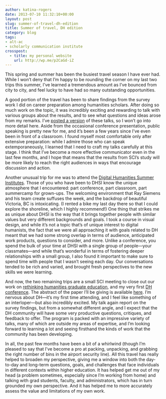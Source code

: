 ```yaml
---
author: katina-rogers
date: 2013-07-10 11:32:10+00:00
layout: post
slug: summer-of-travel-dh-edition
title: Summer of travel, DH edition
category: blog
tags:
- alt-ac
- scholarly communication institute
crosspost:
  - title: my personal website
    url: http://wp.me/p2CaGd-iZ
---
```


This spring and summer has been the busiest travel season I have ever had. While I won’t deny that I’m happy to be rounding the corner on my last two trips this summer, I’ve learned a tremendous amount as I’ve bounced from city to city, and feel lucky to have had so many outstanding opportunities.

A good portion of the travel has been to share findings from the survey work I did on career preparation among humanities scholars. After doing so much work on the topic, it was incredibly exciting and rewarding to talk with various groups about the results, and to see what questions and ideas arose from my remarks. I’ve [posted a version](http://katinarogers.com/2013/04/23/humanities-unbound-careers-scholarship-beyond-the-tenure-track/) of these talks, so I won’t go into more detail here. Aside from the occasional conference presentation, public speaking is pretty new for me, and it’s been a few years since I’ve even been in front of a classroom. I found myself most comfortable only after extensive preparation: while I admire those who can speak extemporaneously, I learned that I need to craft my talks carefully at this stage. I think that I’ve become a more effective communicator even in the last few months, and I hope that means that the results from SCI’s study will be more likely to reach the right audiences in ways that encourage discussion and action.

Another unusual trip for me was to attend the [Digital Humanities Summer Institutes](http://dhsi.org/). Those of you who have been to DHSI know the unique atmosphere that I encountered: part conference, part classroom, part summercamp for grown-ups. The welcoming environment that Ray Siemens and his team create suffuses the week, and the backdrop of beautiful Victoria, BC is intoxicating. (I rented a bike my last day there so that I could explore the shoreline, which I highly recommend!) One thing that strikes me as unique about DHSI is the way that it brings together people with similar values but very different backgrounds and goals. I took a course in visual design, and while it’s not a topic that’s of unique interest to digital humanists, the fact that we were all approaching it with goals related to DH meant that we had some strong overlap in terms of audience, anticipated work products, questions to consider, and more. Unlike a conference, you spend the bulk of your time at DHSI with a single group of people&mdash;your classmates&mdash;and while that’s wonderful in terms of fostering deeper relationships with a small group, I also found it important to make sure to spend time with people that I wasn’t seeing each day. Our conversations tended to be rich and varied, and brought fresh perspectives to the new skills we were learning.

And now, the two remaining trips are a small SCI meeting to close out our work on [rethinking humanities graduate education](http://uvasci.org/current-work/graduate-education/), and my very first [DH conference](http://dh2013.unl.edu/). The abstract of the paper I’ll be giving is available [here](http://dh2013.unl.edu/abstracts/ab-145.html). I’m nervous about DH&mdash;it’s my first time attending, and I feel like something of an interloper&mdash;but also incredibly excited. My talk again report on the survey findings, but from a somewhat different angle, and I expect that the DH community will have some very productive questions, critiques, and feedback to offer. The program is packed with an impressive variety of talks, many of which are outside my areas of expertise, and I’m looking forward to learning a lot and seeing firsthand the kinds of work that the community has been developing.

In all, the past few months have been a bit of a whirlwind (though I’m pleased to say that I’ve become a pro at packing, unpacking, and grabbing the right number of bins in the airport security line). All this travel has really helped to broaden my perspective, giving me a window into both the day-to-day and long-term questions, goals, and challenges that face individuals in different contexts within higher education. It has helped get me out of my head (a problem sometimes, especially since I’m working from home) and talking with grad students, faculty, and administrators, which has in turn grounded my own perspective. And it has helped me to more accurately assess the value and limitations of my own work.
